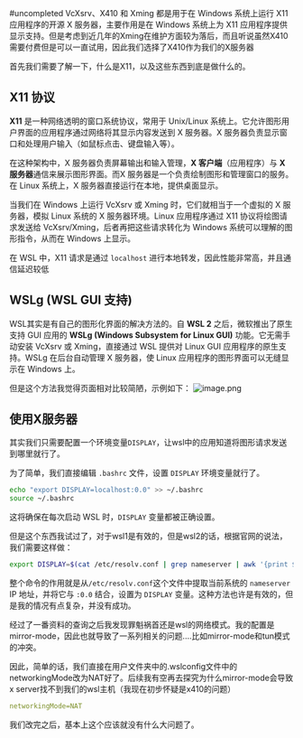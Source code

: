 #uncompleted
VcXsrv、X410 和 Xming 都是用于在 Windows 系统上运行 X11 应用程序的开源 X 服务器，主要作用是在 Windows 系统上为 X11 应用程序提供显示支持。但是考虑到近几年的Xming在维护方面较为落后，而且听说虽然X410需要付费但是可以一直试用，因此我们选择了X410作为我们的X服务器

首先我们需要了解一下，什么是X11，以及这些东西到底是做什么的。

## X11 协议

**X11** 是一种网络透明的窗口系统协议，常用于 Unix/Linux 系统上。它允许图形用户界面的应用程序通过网络将其显示内容发送到 X 服务器。X 服务器负责显示窗口和处理用户输入（如鼠标点击、键盘输入等）。

在这种架构中，X 服务器负责屏幕输出和输入管理，**X 客户端**（应用程序）与 **X 服务器**通信来展示图形界面。而X 服务器是一个负责绘制图形和管理窗口的服务。在 Linux 系统上，X 服务器直接运行在本地，提供桌面显示。

当我们在 Windows 上运行 VcXsrv 或 Xming 时，它们就相当于一个虚拟的 X 服务器，模拟 Linux 系统的 X 服务器环境。Linux 应用程序通过 X11 协议将绘图请求发送给 VcXsrv/Xming，后者再把这些请求转化为 Windows 系统可以理解的图形指令，从而在 Windows 上显示。

在 WSL 中，X11 请求是通过 `localhost` 进行本地转发，因此性能非常高，并且通信延迟较低

## WSLg (WSL GUI 支持)

WSL其实是有自己的图形化界面的解决方法的。自 **WSL 2** 之后，微软推出了原生支持 GUI 应用的 **WSLg (Windows Subsystem for Linux GUI)** 功能。它无需手动安装 VcXsrv 或 Xming，直接通过 WSL 提供对 Linux GUI 应用程序的原生支持。WSLg 在后台自动管理 X 服务器，使 Linux 应用程序的图形界面可以无缝显示在 Windows 上。

但是这个方法我觉得页面相对比较简陋，示例如下：
![image.png](https://cloud.intro-iu.top:738/d/ThreeBody/ZeroHzzzzPic/202409102007318.png)

## 使用X服务器

其实我们只需要配置一个环境变量`DISPLAY`，让wsl中的应用知道将图形请求发送到哪里就行了。

为了简单，我们直接编辑 `.bashrc` 文件，设置 `DISPLAY` 环境变量就行了。

```bash
echo "export DISPLAY=localhost:0.0" >> ~/.bashrc
source ~/.bashrc
```

这将确保在每次启动 WSL 时，`DISPLAY` 变量都被正确设置。

但是这个东西我试过了，对于wsl1是有效的，但是wsl2的话，根据官网的说法，我们需要这样做：

```bash
export DISPLAY=$(cat /etc/resolv.conf | grep nameserver | awk '{print $2; exit;}'):0.0
```

整个命令的作用就是从`/etc/resolv.conf`这个文件中提取当前系统的 `nameserver` IP 地址，并将它与 `:0.0` 结合，设置为 `DISPLAY` 变量。这种方法也许是有效的，但是我的情况有点复杂，并没有成功。

经过了一番资料的查询之后我发现罪魁祸首还是wsl的网络模式。我的配置是mirror-mode，因此也就导致了一系列相关的问题....比如mirror-mode和tun模式的冲突。

因此，简单的话，我们直接在用户文件夹中的.wslconfig文件中的networkingMode改为NAT好了。后续我有空再去探究为什么mirror-mode会导致x server找不到我们的wsl主机（我现在初步怀疑是x410的问题）

```yaml
networkingMode=NAT
```

我们改完之后，基本上这个应该就没有什么大问题了。
